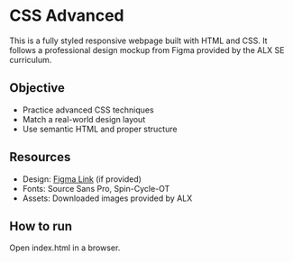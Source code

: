 # CSS Advanced

This is a fully styled responsive webpage built with HTML and CSS. It follows a professional design mockup from Figma provided by the ALX SE curriculum.

## Objective

- Practice advanced CSS techniques
- Match a real-world design layout
- Use semantic HTML and proper structure

## Resources

- Design: [Figma Link](https://www.figma.com/file/xyz) (if provided)
- Fonts: Source Sans Pro, Spin-Cycle-OT
- Assets: Downloaded images provided by ALX

## How to run

Open index.html in a browser.
